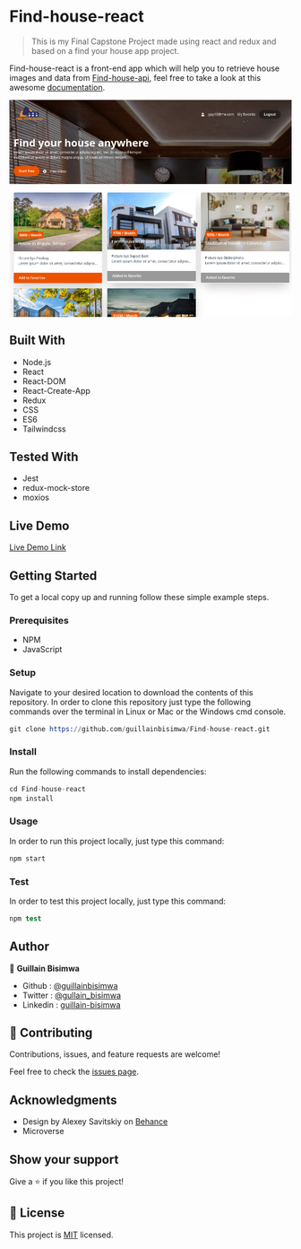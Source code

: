 # Find-house-react

> This is my Final Capstone Project made using react and redux and based on a find your house app project.

Find-house-react is a front-end app which will help you to retrieve house images and data from [Find-house-api](https://find-your-house-backend.herokuapp.com/), feel free to take a look at this awesome [documentation](http://gbisimwa.me/Find-house-api-doc/).

<img src="./src/assets/screenshot.gif" alt="Screenshot" style="margin: auto; display: block">

## Built With

- Node.js
- React
- React-DOM
- React-Create-App
- Redux
- CSS
- ES6
- Tailwindcss

## Tested With

- Jest
- redux-mock-store
- moxios

## Live Demo

[Live Demo Link](https://find-house.netlify.app/)

## Getting Started

To get a local copy up and running follow these simple example steps.

### Prerequisites

- NPM
- JavaScript

### Setup

Navigate to your desired location to download the contents of this repository.
In order to clone this repository just type the following commands over the terminal in Linux or Mac or the Windows cmd console.

```s
git clone https://github.com/guillainbisimwa/Find-house-react.git

```

### Install

Run the following commands to install dependencies:

```s
cd Find-house-react
npm install

```

### Usage

In order to run this project locally, just type this command:

```s
npm start

```

### Test

In order to test this project locally, just type this command:

```s
npm test

```

## Author

👤 **Guillain Bisimwa**

- Github : [@guillainbisimwa](https://github.com/guillainbisimwa)
- Twitter : [@gullain_bisimwa](https://twitter.com/gullain_bisimwa)
- Linkedin : [guillain-bisimwa](https://www.linkedin.com/in/guillain-bisimwa-8a8b7a7b/)

## 🤝 Contributing

Contributions, issues, and feature requests are welcome!

Feel free to check the [issues page](https://github.com/guillainbisimwa/Find-house-react/issues).

## Acknowledgments

- Design by Alexey Savitskiy on [Behance](https://www.behance.net/alexey_savitskiy)
- Microverse

## Show your support

Give a ⭐️ if you like this project!

## 📝 License

This project is [MIT](LICENSE) licensed.
